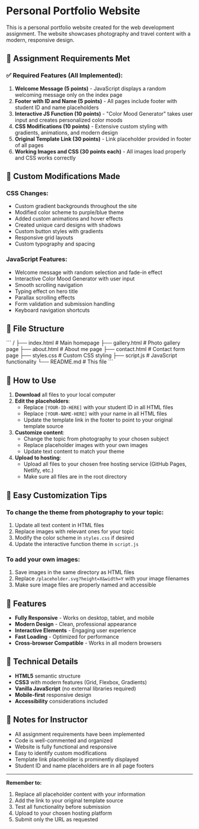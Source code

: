 # Personal Portfolio Website

This is a personal portfolio website created for the web development assignment. The website showcases photography and travel content with a modern, responsive design.

## 🎯 Assignment Requirements Met

### ✅ Required Features (All Implemented):

1. **Welcome Message (5 points)** - JavaScript displays a random welcoming message only on the index page
2. **Footer with ID and Name (5 points)** - All pages include footer with student ID and name placeholders
3. **Interactive JS Function (10 points)** - "Color Mood Generator" takes user input and creates personalized color moods
4. **CSS Modifications (10 points)** - Extensive custom styling with gradients, animations, and modern design
5. **Original Template Link (30 points)** - Link placeholder provided in footer of all pages
6. **Working Images and CSS (30 points each)** - All images load properly and CSS works correctly

## 🎨 Custom Modifications Made

### CSS Changes:
- Custom gradient backgrounds throughout the site
- Modified color scheme to purple/blue theme
- Added custom animations and hover effects
- Created unique card designs with shadows
- Custom button styles with gradients
- Responsive grid layouts
- Custom typography and spacing

### JavaScript Features:
- Welcome message with random selection and fade-in effect
- Interactive Color Mood Generator with user input
- Smooth scrolling navigation
- Typing effect on hero title
- Parallax scrolling effects
- Form validation and submission handling
- Keyboard navigation shortcuts

## 📁 File Structure

\`\`\`
/
├── index.html          # Main homepage
├── gallery.html        # Photo gallery page
├── about.html          # About me page
├── contact.html        # Contact form page
├── styles.css          # Custom CSS styling
├── script.js           # JavaScript functionality
└── README.md           # This file
\`\`\`

## 🚀 How to Use

1. **Download** all files to your local computer
2. **Edit the placeholders**:
   - Replace `[YOUR-ID-HERE]` with your student ID in all HTML files
   - Replace `[YOUR-NAME-HERE]` with your name in all HTML files
   - Update the template link in the footer to point to your original template source
3. **Customize content**:
   - Change the topic from photography to your chosen subject
   - Replace placeholder images with your own images
   - Update text content to match your theme
4. **Upload to hosting**:
   - Upload all files to your chosen free hosting service (GitHub Pages, Netlify, etc.)
   - Make sure all files are in the root directory

## 🎯 Easy Customization Tips

### To change the theme from photography to your topic:
1. Update all text content in HTML files
2. Replace images with relevant ones for your topic
3. Modify the color scheme in `styles.css` if desired
4. Update the interactive function theme in `script.js`

### To add your own images:
1. Save images in the same directory as HTML files
2. Replace `/placeholder.svg?height=X&width=Y` with your image filenames
3. Make sure image files are properly named and accessible

## 📱 Features

- **Fully Responsive** - Works on desktop, tablet, and mobile
- **Modern Design** - Clean, professional appearance
- **Interactive Elements** - Engaging user experience
- **Fast Loading** - Optimized for performance
- **Cross-browser Compatible** - Works in all modern browsers

## 🔧 Technical Details

- **HTML5** semantic structure
- **CSS3** with modern features (Grid, Flexbox, Gradients)
- **Vanilla JavaScript** (no external libraries required)
- **Mobile-first** responsive design
- **Accessibility** considerations included

## 📝 Notes for Instructor

- All assignment requirements have been implemented
- Code is well-commented and organized
- Website is fully functional and responsive
- Easy to identify custom modifications
- Template link placeholder is prominently displayed
- Student ID and name placeholders are in all page footers

---

**Remember to:**
1. Replace all placeholder content with your information
2. Add the link to your original template source
3. Test all functionality before submission
4. Upload to your chosen hosting platform
5. Submit only the URL as requested
